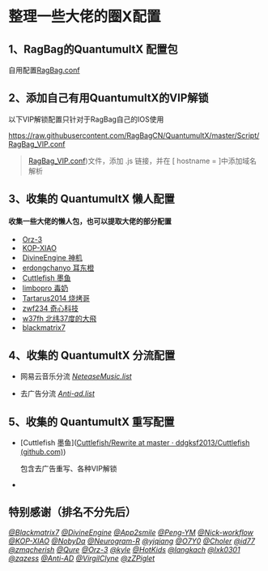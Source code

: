 # 整理一些大佬的圈X配置

## 1、RagBag的QuantumultX 配置包

自用配置[RagBag.conf](https://raw.githubusercontent.com/RagBagCN/QuantumultX/master/RagBag/RagBag.conf)

> 

## 2、添加自己有用QuantumultX的VIP解锁

以下VIP解锁配置只针对于RagBag自己的IOS使用

https://raw.githubusercontent.com/RagBagCN/QuantumultX/master/Script/RagBag_VIP.conf

> [RagBag_VIP.conf](https://github.com/RagBagCN/QuantumultX/blob/master/Script/RagBag_VIP.conf))文件，添加 .js 链接，并在 [ hostname = ]中添加域名解析
## 3、收集的 QuantumultX 懒人配置

#### 收集一些大佬的懒人包，也可以提取大佬的部分配置

- ​	[Orz-3](https://raw.githubusercontent.com/Orz-3/QuantumultX/master/Orz-3.conf)
- ​	[KOP-XIAO](https://raw.githubusercontent.com/KOP-XIAO/QuantumultX/master/QuantumultX_Profiles.conf)
- ​	[DivineEngine 神机](https://raw.githubusercontent.com/DivineEngine/Profiles/master/Quantumult/Outbound.conf)
- ​	[erdongchanyo 耳东橙](https://raw.githubusercontent.com/erdongchanyo/Rules/main/Quantumult%20X/LazyConf/QuantumultX_EDC-Lazy.conf)
- ​	[Cuttlefish 墨鱼](https://raw.githubusercontent.com/ddgksf2013/Cuttlefish/master/Profile/QuantumultX.conf)
- ​	[limbopro 毒奶](https://raw.githubusercontent.com/limbopro/Profiles4limbo/main/full.conf)
- ​	[Tartarus2014 烧烤哥](https://raw.githubusercontent.com/Tartarus2014/QuantumultX-Script/main/QuanX.conf)
- ​	[zwf234 奇心科技](https://raw.githubusercontent.com/zwf234/rules/master/QuantumultX/qixin.conf)
- ​	[w37fh 北纬37度的大飛 ](https://raw.githubusercontent.com/w37fhy/QuantumultX/master/QuantumultX_diy.conf)
- ​	[blackmatrix7](https://github.com/blackmatrix7/ios_rule_script)

## 4、收集的 QuantumultX 分流配置

- 网易云音乐分流 [*NeteaseMusic.list*](https://github.com/ddgksf2013/Cuttlefish/raw/master/Filter/NeteaseMusic.list)

- 去广告分流 [*Anti-ad.list*](https://anti-ad.net/surge2.txt)

## 5、收集的 QuantumultX 重写配置

- [Cuttlefish 墨鱼]([Cuttlefish/Rewrite at master · ddgksf2013/Cuttlefish (github.com)](https://github.com/ddgksf2013/Cuttlefish/tree/master/Rewrite)) 

  包含去广告重写、各种VIP解锁

- 







## 特别感谢（排名不分先后）

[*@Blackmatrix7*](https://github.com/blackmatrix7/ios_rule_script) [*@DivineEngine*](https://github.com/DivineEngine) [*@App2smile*](https://github.com/app2smile/rules) [*@Peng-YM*](https://github.com/Peng-YM) [*@Nick-workflow*](https://github.com/Nick-workflow) [*@KOP-XIAO*](https://github.com/KOP-XIAO) [*@NobyDa*](https://github.com/NobyDa) [*@Neurogram-R*](https://github.com/Neurogram-R) [*@yjqiang*](https://github.com/yjqiang) [*@O7Y0*](https://github.com/O7Y0) [*@Choler*](https://github.com/Choler) [*@id77*](https://github.com/id77) [*@zmqcherish*](https://github.com/zmqcherish) [*@Qure*](https://github.com/Koolson/Qure) [*@Orz-3*](https://github.com/Orz-3) [*@kyle*](https://github.com/Xirou) [*@HotKids*](https://github.com/hotKids) [*@langkach*](https://github.com/langkhach270389) [*@lxk0301*](https://github.com/lxk0301) [*@zqzess*](https://github.com/zqzess/rule_for_quantumultX) [*@Anti-AD*](https://github.com/privacy-protection-tools/anti-AD) [*@VirgilClyne*](https://github.com/VirgilClyne) [*@zZPiglet*](https://github.com/zZPiglet/Task/tree/master)
